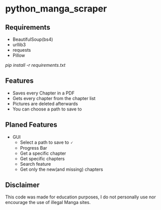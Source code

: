 # python_manga_scraper

## Requirements
* BeautifulSoup(bs4)
* urllib3
* requests
* Pillow

_pip install -r requirements.txt_

## Features
* Saves every Chapter in a PDF
* Gets every chapter from the chapter list
* Pictures are deleted afterwards
* You can choose a path to save to

## Planed Features
* GUI
  * Select a path to save to 🗸
  * Progress Bar
  * Get a specific chapter
  * Get specific chapters
  * Search feature
  * Get only the new(and missing) chapters
  
## Disclaimer
This code was made for education purposes, I do not personally use nor encourage the use of illegal Manga sites.
